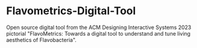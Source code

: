 # Flavometrics-Digital-Tool
Open source digital tool from the ACM Designing Interactive Systems 2023 pictorial "FlavoMetrics: Towards a digital tool to understand and tune living aesthetics of Flavobacteria".
